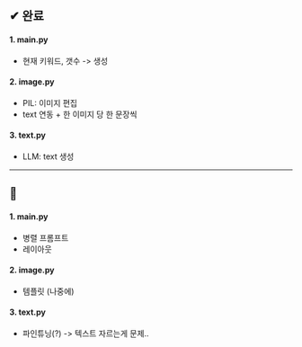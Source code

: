## ✔ 완료 

#### 1. main.py
- 현재 키워드, 갯수 -> 생성

#### 2. image.py
- PIL: 이미지 편집
- text 연동 + 한 이미지 당 한 문장씩

#### 3. text.py
- LLM: text 생성

---
## 💭

#### 1. main.py
- 병렬 프롬프트
- 레이아웃

#### 2. image.py
- 템플릿 (나중에)

#### 3. text.py
- 파인튜닝(?) -> 텍스트 자르는게 문제..
